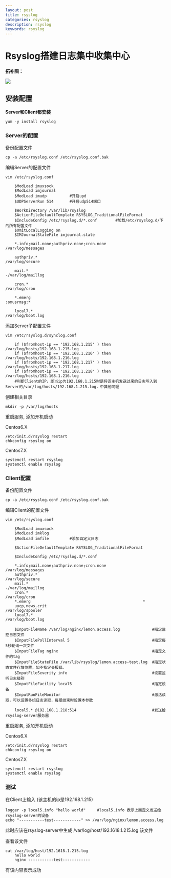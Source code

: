 ```yaml
---
layout: post
title: rsyslog
categories: rsyslog
description: rsyslog
keywords: rsyslog
---
```



# Rsyslog搭建日志集中收集中心 #

**拓补图：**

![](https://i.imgur.com/aZyVaUY.png)

## 安装配置 ##


**Server和Client都安装**

	yum -y install rsyslog 

### Server的配置 ###

备份配置文件

	cp -a /etc/rsyslog.conf /etc/rsyslog.conf.bak

 

编辑Server的配置文件


	vim /etc/rsyslog.conf
	
		$ModLoad imuxsock 
		$ModLoad imjournal
		$ModLoad imudp			#开启upd
		$UDPServerRun 514		#开启udp514端口
		
		$WorkDirectory /var/lib/rsyslog
		$ActionFileDefaultTemplate RSYSLOG_TraditionalFileFormat
		$IncludeConfig /etc/rsyslog.d/*.conf		#加载/etc/rsyslog.d/下的所有配置文件
		$OmitLocalLogging on
		$IMJournalStateFile imjournal.state
		
		*.info;mail.none;authpriv.none;cron.none                /var/log/messages
		
		authpriv.*                                              /var/log/secure
		
		mail.*                                                  -/var/log/maillog
		
		cron.*                                                  /var/log/cron
		
		*.emerg                                                 :omusrmsg:*
		
		local7.*                                                /var/log/boot.log



添加Server子配置文件

	vim /etc/rsyslog.d/synclog.conf

		if ($fromhost-ip == '192.168.1.215' ) then /var/log/hosts/192.168.1.215.log
		if ($fromhost-ip == '192.168.1.216' ) then /var/log/hosts/192.168.1.216.log
		if ($fromhost-ip == '192.168.1.217' ) then /var/log/hosts/192.168.1.217.log
		if ($fromhost-ip == '192.168.1.218' ) then /var/log/hosts/192.168.1.216.log
		#判断Client的IP，即当ip为192.168.1.215时是将该主机发送过来的日志写入到Server的/var/log/hosts/192.168.1.215.log，中其他同理

创建相关目录
	
	mkdir -p /var/log/hosts

重启服务, 添加开机启动 

Centos6.X

	/etc/init.d/rsyslog restart
	chkconfig rsyslog on

Centos7.X

	systemctl restart rsyslog
	systemctl enable rsyslog

### Client配置 ###


备份配置文件

	cp -a /etc/rsyslog.conf /etc/rsyslog.conf.bak


编辑Client的配置文件


	vim /etc/rsyslog.conf
		
		$ModLoad imuxsock
		$ModLoad imklog
		$ModLoad imfile			#添加自定义日志
		
		$ActionFileDefaultTemplate RSYSLOG_TraditionalFileFormat
		
		$IncludeConfig /etc/rsyslog.d/*.conf
		
		*.info;mail.none;authpriv.none;cron.none                /var/log/messages
		authpriv.*                                              /var/log/secure
		mail.*                                                  -/var/log/maillog
		cron.*                                                  /var/log/cron
		*.emerg                                                 *
		uucp,news.crit                                          /var/log/spooler
		local7.*                                                /var/log/boot.log
		
		$InputFileName /var/log/nginx/lemon.access.log 				#指定监控日志文件
		$InputFilePollInterval 5 									#指定每5秒轮询一次文件
		$InputFileTag nginx 										#指定文件的tag
		$InputFileStateFile /var/lib/rsyslog/lemon.access-test.log 	#指定状态文件存放位置，如不指定会报错。
		$InputFileSeverity info 									#设置监听日志级别
		$InputFileFacility local5 									#指定设备
		$InputRunFileMonitor										#激活读取，可以设置多组日志读取，每组结束时设置本参数
		
		local5.* @192.168.1.218:514  								#发送给rsyslog-server服务器


重启服务, 添加开机启动 

Centos6.X

	/etc/init.d/rsyslog restart
	chkconfig rsyslog on

Centos7.X

	systemctl restart rsyslog
	systemctl enable rsyslog


### 测试 ###


在Client上输入 (该主机的ip是192.168.1.215)
	
	logger -p local5.info "hello world"   	#local5.info 表示上面定义发送给rsyslog-server的设备
	echo "-----------test------------" >> /var/log/nginx/lemon.access.log

此时应该在rsyslog-server中生成 /var/log/host/192.1618.1.215.log 该文件

查看该文件
 
	cat /var/log/host/192.1618.1.215.log
		hello world
		nginx -----------test------------

有该内容表示成功

